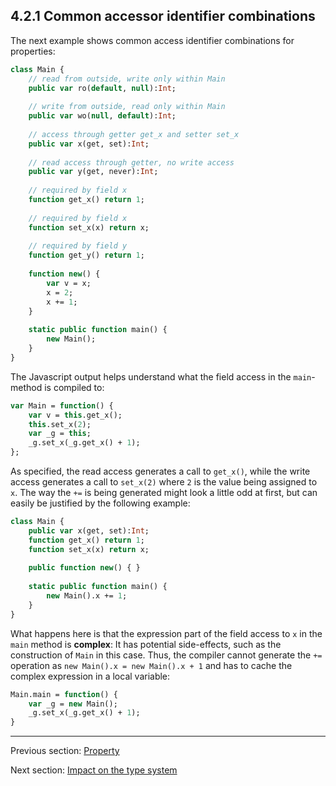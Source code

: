 ## 4.2.1 Common accessor identifier combinations

The next example shows common access identifier combinations for properties:

```haxe
class Main {
	// read from outside, write only within Main
	public var ro(default, null):Int;
	
	// write from outside, read only within Main
	public var wo(null, default):Int;
	
	// access through getter get_x and setter set_x
	public var x(get, set):Int;
	
	// read access through getter, no write access
	public var y(get, never):Int;
	
	// required by field x
	function get_x() return 1;
	
	// required by field x
	function set_x(x) return x;
	
	// required by field y
	function get_y() return 1;
	
	function new() {
		var v = x;
		x = 2;
		x += 1;
	}
	
	static public function main() {
		new Main();
	}
}
```

The Javascript output helps understand what the field access in the `main`-method is compiled to:

```haxe
var Main = function() {
	var v = this.get_x();
	this.set_x(2);
	var _g = this;
	_g.set_x(_g.get_x() + 1);
};
```

As specified, the read access generates a call to `get_x()`, while the write access generates a call to `set_x(2)` where `2` is the value being assigned to `x`. The way the `+=` is being generated might look a little odd at first, but can easily be justified by the following example:

```haxe
class Main {
	public var x(get, set):Int;
	function get_x() return 1;
	function set_x(x) return x;
	
	public function new() { }
	
	static public function main() {
		new Main().x += 1;
	}
}
```

What happens here is that the expression part of the field access to `x` in the `main` method is **complex**: It has potential side-effects, such as the construction of `Main` in this case. Thus, the compiler cannot generate the `+=` operation as `new Main().x = new Main().x + 1` and has to cache the complex expression in a local variable:

```haxe
Main.main = function() {
	var _g = new Main();
	_g.set_x(_g.get_x() + 1);
}
```

---

Previous section: [Property](4.2-Property.md)

Next section: [Impact on the type system](4.2.2-Impact_on_the_type_system.md)